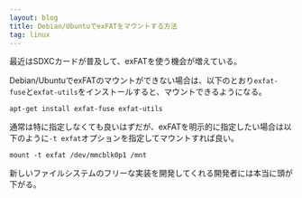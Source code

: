 ```yaml
---
layout: blog
title: Debian/UbuntuでexFATをマウントする方法
tag: linux
---
```




最近はSDXCカードが普及して、exFATを使う機会が増えている。

Debian/UbuntuでexFATのマウントができない場合は、以下のとおり`exfat-fuse`と`exfat-utils`をインストールすると、マウントできるようになる。

~~~~
apt-get install exfat-fuse exfat-utils
~~~~

通常は特に指定しなくても良いはずだが、exFATを明示的に指定したい場合は以下のように`-t exfat`オプションを指定してマウントすれば良い。

~~~~
mount -t exfat /dev/mmcblk0p1 /mnt
~~~~

新しいファイルシステムのフリーな実装を開発してくれる開発者には本当に頭が下がる。

